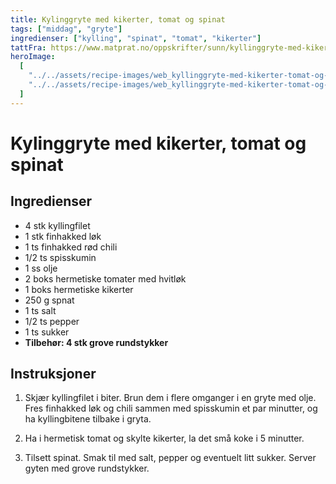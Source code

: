 ```yaml
---
title: Kylinggryte med kikerter, tomat og spinat
tags: ["middag", "gryte"]
ingredienser: ["kylling", "spinat", "tomat", "kikerter"]
tattFra: https://www.matprat.no/oppskrifter/sunn/kyllinggryte-med-kikerter-tomat-og-spinat/
heroImage:
  [
    "../../assets/recipe-images/web_kyllinggryte-med-kikerter-tomat-og-spinat-en.jpg",
    "../../assets/recipe-images/web_kyllinggryte-med-kikerter-tomat-og-spinat-to.jpg",
  ]
---
```


# Kylinggryte med kikerter, tomat og spinat

## Ingredienser

- 4 stk kyllingfilet
- 1 stk finhakked løk
- 1 ts finhakked rød chili
- 1/2 ts spisskumin
- 1 ss olje
- 2 boks hermetiske tomater med hvitløk
- 1 boks hermetiske kikerter
- 250 g spnat
- 1 ts salt
- 1/2 ts pepper
- 1 ts sukker
- **Tilbehør: 4 stk grove rundstykker**

## Instruksjoner

1. Skjær kyllingfilet i biter. Brun dem i flere omganger i en gryte med olje. Fres finhakked løk og chili sammen med spisskumin et par minutter, og ha kyllingbitene tilbake i gryta.

2. Ha i hermetisk tomat og skylte kikerter, la det små koke i 5 minutter.

3. Tilsett spinat. Smak til med salt, pepper og eventuelt litt sukker. Server gyten med grove rundstykker.
